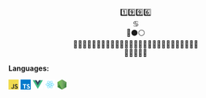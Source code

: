 <p align="center">
  1️⃣9️⃣9️⃣6️⃣<br />
  ♋️<br />
  🔵⚫️⚪️<br />
  🍉🥥🍈🥝🌽🥕🥔🍠🥐🥯🍞🥖🥨🧀🍳🥓🥩🍗🍖🌭🍔🍟🍕🥪🥙🥟🍦<br />
  🏓🏸🏀🏊‍♂️<br />
</p>

**Languages:**  

<code><img height="20" src="https://raw.githubusercontent.com/github/explore/80688e429a7d4ef2fca1e82350fe8e3517d3494d/topics/javascript/javascript.png"></code>
<code><img height="20" src="https://raw.githubusercontent.com/github/explore/80688e429a7d4ef2fca1e82350fe8e3517d3494d/topics/typescript/typescript.png"></code>
<code><img height="20" src="https://raw.githubusercontent.com/github/explore/80688e429a7d4ef2fca1e82350fe8e3517d3494d/topics/vue/vue.png"></code>
<code><img height="20" src="https://raw.githubusercontent.com/github/explore/80688e429a7d4ef2fca1e82350fe8e3517d3494d/topics/react/react.png"></code>
<code><img height="20" src="https://raw.githubusercontent.com/github/explore/80688e429a7d4ef2fca1e82350fe8e3517d3494d/topics/nodejs/nodejs.png"></code>
